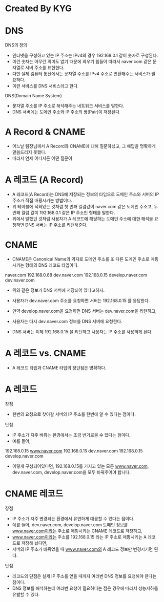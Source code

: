 # Created By KYG

# DNS

DNS의 정의
- 인터넷을 구성하고 있는 IP 주소는 IPv4의 경우 192.168.0.1 같이 숫자로 구성된다.
- 이런 숫자는 아무런 의미도 없기 때문에 외우기 힘들어 따라서 naver.com 같은 문자열로 서버 주소를 표현한다.
- 다만 실제 컴퓨터 통신에서는 문자열 주소를 IPv4 주소로 변환해주는 서비스가 필요하다.
- 이런 서비스를 DNS 서비스라고 한다.

DNS(Domain Name System)
- 문자열 주소를 IP 주소로 해석해주는 네트워크 서비스를 말한다.
- DNS 서버에는 도메인 주소와 IP 주소의 쌍(Pair)이 저장된다.


# A Record & CNAME
- 어느날 팀장님께서 A Record와 CNAME에 대해 질문하셨고, 그 해답을 명확하게 말씀드리지 못했다.
- 따라서 언제 어디서든 어떤 질문이


# A 레코드 (A Record)
- A 레코드(A Record)는 DNS에 저장되는 정보의 타입으로 도메인 주소와 서버의 IP 주소가 직접 매핑시키는 방법이다.
- 위 테이블에 적혀있는 것처럼 첫 번째 컬럼값이 naver.com 같은 도메인 주소고, 두 번째 컬럼 값이 192.168.0.1 같은 IP 주소인 형태를 말한다.
- 위에서 말했던 것처럼 사용자가 A 레코드에 해당하는 도메인 주소에 대한 해석을 요청하면 DNS 서버는 IP 주소를 리턴해준다.


# CNAME
- CNAME은 Canonical Name의 약자로 도메인 주소를 또 다른 도메인 주소로 매핑 시키는 형태의 DNS 레코드 타입이다.

naver.com	192.168.0.68
dev.naver.com	192.168.0.15
develop.naver.com   dev.naver.com


- 위와 같은 정보가 DNS 서버에 저장되어 있다고하자.
- 사용자가 dev.naver.com 주소를 요청하면 서버는 192.168.0.15 를 응답한다.

- 만약 develop.naver.com을 요청하면 DNS 서버는 dev.naver.com을 리턴하고,
- 사용자는 다시 dev.naver.com 정보를 DNS 서버에 요청한다.
- DNS 서버는 이제 192.168.0.15 을 리턴하고 사용자는 IP 주소를 사용하게 된다.



# A 레코드 vs. CNAME
- A 레코드 타입과 CNAME 타입의 장단점은 명확하다.


# A 레코드

장점
- 한번의 요청으로 찾아갈 서버의 IP 주소를 한번에 알 수 있다는 점이다.

단점
- IP 주소가 자주 바뀌는 환경에서는 조금 번거로울 수 있다는 점이다.
- 예를 들어,

192.168.0.15 www.naver.com
192.168.0.15 dev.naver.com
192.168.0.15 develop.naver.com


- 이렇게 구성되어있다면, 192.168.0.15를 가지고 있는 모든 www.naver.com, dev.naver.com, develop.naver.com을 모두 바꿔주어야 합니다.


# CNAME 레코드

장점
- IP 주소가 자주 변경되는 환경에서 유연하게 대응할 수 있다는 점이다.
- 예를 들어, dev.naver.com, develop.naver.com 도메인 정보를 www.naver.com이라는 주소로 매핑시키는 CNAME 레코드로 저장하고,
- www.naver.com이라는 주소를 192.168.0.15 라는 IP 주소로 매핑시키는 A 레코드로 저장해 놨다면,
- 서버의 IP 주소가 바뀌었을 때 www.naver.com의 A 레코드 정보만 변경시키면 된다.

단점
- 레코드의 단점은 실제 IP 주소를 얻을 때까지 여러번 DNS 정보를 요청해야 한다는 점이다.
- DNS 정보를 해석하는데 여러번 요청이 필요하다는 점은 경우에 따라서 성능저하를 유발할 수 있다.